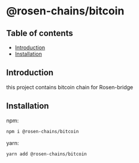 # @rosen-chains/bitcoin

## Table of contents

- [Introduction](#introduction)
- [Installation](#installation)

## Introduction

this project contains bitcoin chain for Rosen-bridge

## Installation

npm:

```sh
npm i @rosen-chains/bitcoin
```

yarn:

```sh
yarn add @rosen-chains/bitcoin
```
